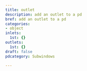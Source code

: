 ```yaml
---
title: outlet
description: add an outlet to a pd
bref: add an outlet to a pd
categories:
- object
inlets:
  1st: {}
outlets:
  1st: {}
draft: false
pdcategory: Subwindows

---
```


